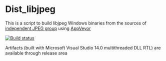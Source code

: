 # Dist_libjpeg

This is a script to build libjpeg Windows binaries from the sources of <a href= "http://ijg.org/"> independent JPEG group</a> using <a href="https://www.appveyor.com">AppVeyor</a><br />

[![Build status](https://ci.appveyor.com/api/projects/status/q17sby0mwxp9d72r?svg=true)](https://ci.appveyor.com/project/maxirmx/dist-libjpeg)

Artifacts (built with Microsoft Visual Studio 14.0 multithreaded DLL RTL) are available through release area
